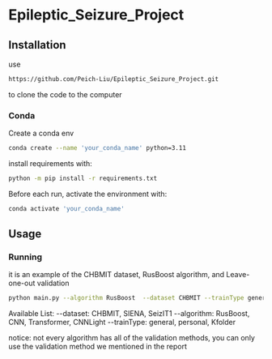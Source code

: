 # Epileptic_Seizure_Project
## Installation

use 
```bash
https://github.com/Peich-Liu/Epileptic_Seizure_Project.git
```
to clone the code to the computer

### Conda

Create a conda env
```bash
conda create --name 'your_conda_name' python=3.11
```

install requirements with:

```bash
python -m pip install -r requirements.txt
```

Before each run, activate the environment with:

```bash
conda activate 'your_conda_name'
```

## Usage
### Running
it is an example of the CHBMIT dataset, RusBoost algorithm, and Leave-one-out validation
```bash
python main.py --algorithm RusBoost  --dataset CHBMIT --trainType general
```
Available List:
--dataset: CHBMIT, SIENA, SeizIT1
--algorithm: RusBoost, CNN, Transformer, CNNLight
--trainType: general, personal, Kfolder

notice: not every algorithm has all of the validation methods, you can only use the validation method we mentioned in the report




